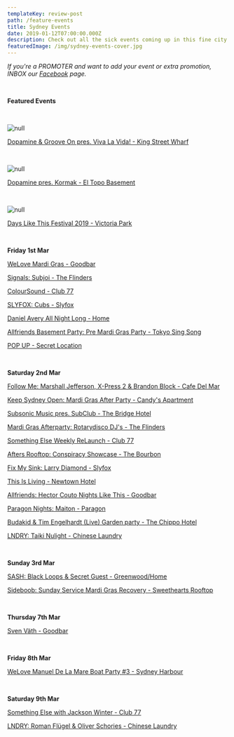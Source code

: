 ```yaml
---
templateKey: review-post
path: /feature-events
title: Sydney Events
date: 2019-01-12T07:00:00.000Z
description: Check out all the sick events coming up in this fine city!
featuredImage: /img/sydney-events-cover.jpg
---
```

_If you're a PROMOTER and want to add your event or extra promotion, INBOX our [Facebook](https://www.facebook.com/ravereviewz) page._

<br>

**Featured Events**

<br>

![null](/img/52378401_606968376427613_2939912570175225856_o.jpg)

[Dopamine & Groove On pres. Viva La Vida! - King Street Wharf](https://www.facebook.com/events/649902635425501/)

<br>

![null](/img/51754557_608142296310221_875907418368770048_o.jpg)

[Dopamine pres. Kormak - El Topo Basement](https://www.facebook.com/events/1408951339240474/)

<br>

![null](/img/44887187_752581595085419_9025674769529307136_o.jpg)

[Days Like This Festival 2019 - Victoria Park](https://www.facebook.com/events/1834793096636236/)

<br>

**Friday 1st Mar**

[WeLove Mardi Gras - Goodbar](https://www.facebook.com/events/2111690588953084/)

[Signals: Subjoi - The Flinders](https://www.facebook.com/events/279176319420460/)

[ColourSound - Club 77](https://www.facebook.com/events/347135812681205/)

[SLYFOX: Cubs - Slyfox](https://www.facebook.com/events/2206759156318765/)

[Daniel Avery All Night Long - Home](https://www.facebook.com/events/298938764154268/)

[Allfriends Basement Party: Pre Mardi Gras Party - Tokyo Sing Song](https://www.facebook.com/events/1163127070546783/)

[POP UP - Secret Location](https://www.facebook.com/events/570028836834242/)

<br>

**Saturday 2nd Mar**

[Follow Me: Marshall Jefferson, X-Press 2 & Brandon Block - Cafe Del Mar](https://www.facebook.com/events/1998886000164449/)

[Keep Sydney Open: Mardi Gras After Party - Candy's Apartment](https://www.facebook.com/events/375507496615144/)

[Subsonic Music pres. SubClub - The Bridge Hotel](https://www.facebook.com/events/1973442142704617/)

[Mardi Gras Afterparty: Rotarydisco DJ's - The Flinders](https://www.facebook.com/events/144360066484437/)

[Something Else Weekly ReLaunch - Club 77](https://www.facebook.com/events/292378731428015/)

[Afters Rooftop: Conspiracy Showcase - The Bourbon](https://www.facebook.com/events/621820858277159/)

[Fix My Sink: Larry Diamond - Slyfox](https://www.facebook.com/events/378801026033782/)

[This Is Living - Newtown Hotel](https://www.facebook.com/events/1981247835515839/)

[Allfriends: Hector Couto Nights Like This - Goodbar](https://www.facebook.com/events/2075380585884301/)

[Paragon Nights: Maiton - Paragon](https://www.facebook.com/events/2159515177421146/)

[Budakid & Tim Engelhardt (Live) Garden party - The Chippo Hotel](https://www.facebook.com/events/552124685306234/)

[LNDRY: Taiki Nulight - Chinese Laundry](https://www.facebook.com/events/612786652502207/)

<br>

**Sunday 3rd Mar**

[SASH: Black Loops & Secret Guest - Greenwood/Home](https://www.facebook.com/events/406804880074820/)

[Sideboob: Sunday Service Mardi Gras Recovery - Sweethearts Rooftop](https://www.facebook.com/events/518935428635116/)

<br>

**Thursday 7th Mar**

[Sven Väth - Goodbar](https://www.facebook.com/events/291353504880199/)

<br>

**Friday 8th Mar**

[WeLove Manuel De La Mare Boat Party #3 - Sydney Harbour](https://www.facebook.com/events/1001963596642713/)

<br>

**Saturday 9th Mar**

[Something Else with Jackson Winter - Club 77](https://www.facebook.com/events/235923720627996/)

[LNDRY: Roman Flügel & Oliver Schories - Chinese Laundry](https://www.facebook.com/events/1224685587683920/)
